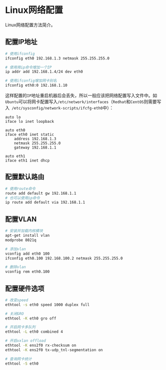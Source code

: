 # Linux网络配置

Linux网络配置方法简介。

## 配置IP地址

```sh
# 使用ifconfig
ifconfig eth0 192.168.1.3 netmask 255.255.255.0

# 使用用ip命令增加一个IP
ip addr add 192.168.1.4/24 dev eth0

# 使用ifconfig增加网卡别名
ifconfig eth0:0 192.168.1.10
```

这样配置的`IP`地址重启机器后会丢失，所以一般应该把网络配置写入文件中。如`Ubuntu`可以将网卡配置写入`/etc/network/interfaces`（`Redhat`和`CentOS`则需要写入` /etc/sysconfig/network-scripts/ifcfg-eth0`中）：

```
auto lo
iface lo inet loopback

auto eth0
iface eth0 inet static
    address 192.168.1.3
    netmask 255.255.255.0
    gateway 192.168.1.1

auto eth1
iface eth1 inet dhcp
```

## 配置默认路由

```sh
# 使用route命令
route add default gw 192.168.1.1
# 也可以使用ip命令
ip route add default via 192.168.1.1
```

## 配置VLAN

```sh
# 安装并加载内核模块
apt-get install vlan
modprobe 8021q

# 添加vlan
vconfig add eth0 100
ifconfig eth0.100 192.168.100.2 netmask 255.255.255.0

# 删除vlan
vconfig rem eth0.100
```

## 配置硬件选项

```sh
# 改变speed
ethtool -s eth0 speed 1000 duplex full

# 关闭GRO
ethtool -K eth0 gro off

# 开启网卡多队列
ethtool -L eth0 combined 4

# 开启vxlan offload
ethtool -K ens2f0 rx-checksum on
ethtool -K ens2f0 tx-udp_tnl-segmentation on

# 查询网卡统计
ethtool -S eth0
```

